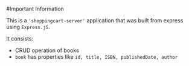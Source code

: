 #Important Information

This is a `'shoppingcart-server'` application that was built from express using `Express.jS`. 

It consists:
- CRUD operation of books
- `book` has properties like `id, title, ISBN, publishedDate, author`
